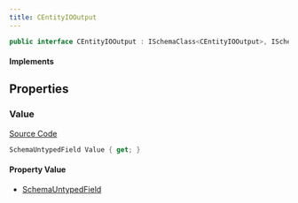 ```yaml
---
title: CEntityIOOutput
---
```


```csharp
public interface CEntityIOOutput : ISchemaClass<CEntityIOOutput>, ISchemaField, ISchemaClass, INativeHandle
```

#### Implements

## Properties

### Value

[Source Code](https://github.com/swiftly-solution/swiftlys2/blob/main/managed/src/SwiftlyS2.Generated/Schemas/Interfaces/CEntityIOOutput.cs#L18)

```csharp
SchemaUntypedField Value { get; }
```

#### Property Value

- [SchemaUntypedField](/docs/api/shared/schemas/schemauntypedfield)

